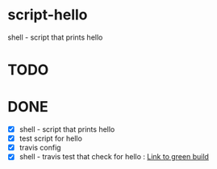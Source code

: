 # script-hello
shell - script that prints hello

# TODO


# DONE

- [x] shell - script that prints hello
- [x] test script for hello
- [x] travis config
- [x] shell - travis test that check for hello : [Link to green build](https://travis-ci.org/Galser/script-hello/builds/584563868)
